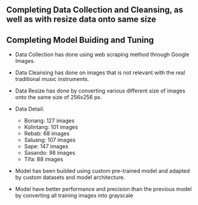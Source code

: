 ## Completing Data Collection and Cleansing, as well as with resize data onto same size
## Completing Model Buiding and Tuning

- Data Collection has done using web scraping method through Google Images.
- Data Cleansing has done on images that is not relevant with the real traditional music instruments.
- Data Resize has done by converting various different size of images onto the same size of 256x256 px.
- Data Detail:
  - Bonang: 127 images
  - Kolintang: 101 images
  - Rebab: 68 images
  - Saluang: 107 images
  - Sape: 147 images
  - Sasando: 98 images
  - Tifa: 88 images

- Model has been builded using custom pre-trained model and adapted by custom datasets and model architecture.
- Model have better performance and precision than the previous model by converting all training images into grayscale